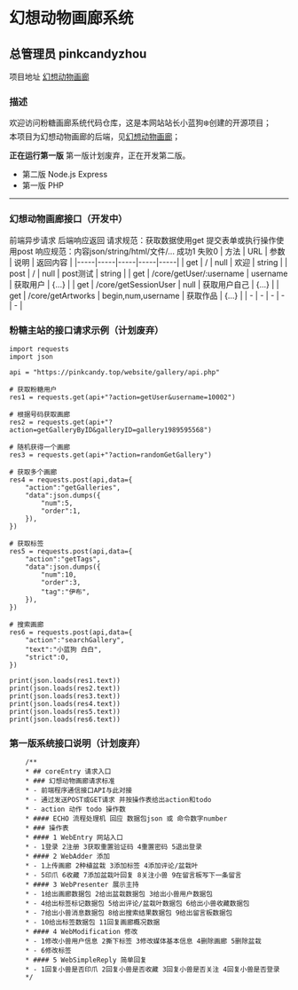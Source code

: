 # 幻想动物画廊系统
## 总管理员 pinkcandyzhou
项目地址 [幻想动物画廊](https://gallery.pinkcandy.top)

### 描述
欢迎访问粉糖画廊系统代码仓库，这是本网站站长小蓝狗❄️创建的开源项目；<br>
本项目为幻想动物画廊的后端，见[幻想动物画廊](https://github.com/ZhouZhou1235/pinkcandy-gallery)；<br>

**正在运行第一版**
第一版计划废弃，正在开发第二版。

- 第二版 Node.js Express 
- 第一版 PHP

------

### 幻想动物画廊接口（开发中）
前端异步请求 后端响应返回
请求规范：获取数据使用get 提交表单或执行操作使用post
响应规范：内容json/string/html/文件/... 成功1 失败0
| 方法 | URL | 参数 | 说明 | 返回内容 |
|-----|-----|-----|-----|-----|
| get | / | null | 欢迎 | string |
| post | / | null | post测试 | string |
| get | /core/getUser/:username | username | 获取用户 | {...} |
| get | /core/getSessionUser | null | 获取用户自己 | {...} |
| get | /core/getArtworks | begin,num,username | 获取作品 | {...} |
| - | - | - | - | - |

### 粉糖主站的接口请求示例（计划废弃）
```
import requests
import json

api = "https://pinkcandy.top/website/gallery/api.php"

# 获取粉糖用户
res1 = requests.get(api+"?action=getUser&username=10002")

# 根据号码获取画廊
res2 = requests.get(api+"?action=getGalleryByID&galleryID=gallery1989595568")

# 随机获得一个画廊
res3 = requests.get(api+"?action=randomGetGallery")

# 获取多个画廊
res4 = requests.post(api,data={
    "action":"getGalleries",
    "data":json.dumps({
        "num":5,
        "order":1,
    }),
})

# 获取标签
res5 = requests.post(api,data={
    "action":"getTags",
    "data":json.dumps({
        "num":10,
        "order":3,
        "tag":"伊布",
    }),
})

# 搜索画廊
res6 = requests.post(api,data={
    "action":"searchGallery",
    "text":"小蓝狗 白白",
    "strict":0,
})

print(json.loads(res1.text))
print(json.loads(res2.text))
print(json.loads(res3.text))
print(json.loads(res4.text))
print(json.loads(res5.text))
print(json.loads(res6.text))
```

### 第一版系统接口说明（计划废弃）
```
    /**
    * ## coreEntry 请求入口
    * ### 幻想动物画廊请求标准
    * - 前端程序通信接口API与此对接
    * - 通过发送POST或GET请求 并按操作表给出action和todo
    * - action 动作 todo 操作数
    * #### ECHO 流程处理机 回应 数据包json 或 命令数字number
    * ### 操作表
    * #### 1 WebEntry 网站入口
    * - 1登录 2注册 3获取重置验证码 4重置密码 5退出登录
    * #### 2 WebAdder 添加
    * - 1上传画廊 2种植盆栽 3添加标签 4添加评论/盆栽叶
    * - 5印爪 6收藏 7添加盆栽叶回复 8关注小兽 9在留言板写下一条留言
    * #### 3 WebPresenter 展示主持
    * - 1给出画廊数据包 2给出盆栽数据包 3给出小兽用户数据包
    * - 4给出标签标记数据包 5给出评论/盆栽叶数据包 6给出小兽收藏数据包
    * - 7给出小兽消息数据包 8给出搜索结果数据包 9给出留言板数据包
    * - 10给出标签数据包 11回复画廊概况数据
    * #### 4 WebModification 修改
    * - 1修改小兽用户信息 2撕下标签 3修改媒体基本信息 4删除画廊 5删除盆栽
    * - 6修改标签
    * #### 5 WebSimpleReply 简单回复
    * - 1回复小兽是否印爪 2回复小兽是否收藏 3回复小兽是否关注 4回复小兽是否登录
    */
```
